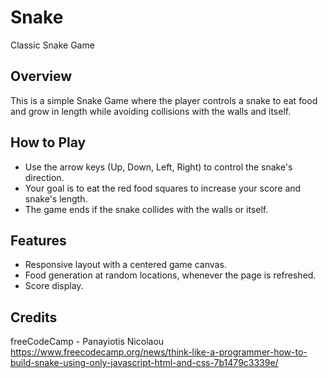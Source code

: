 # Snake

Classic Snake Game

## Overview

This is a simple Snake Game where the player controls a snake to eat food and grow in length while avoiding collisions with the walls and itself.

## How to Play

- Use the arrow keys (Up, Down, Left, Right) to control the snake's direction.
- Your goal is to eat the red food squares to increase your score and snake's length.
- The game ends if the snake collides with the walls or itself.

## Features

- Responsive layout with a centered game canvas.
- Food generation at random locations, whenever the page is refreshed.
- Score display.

## Credits
freeCodeCamp - Panayiotis Nicolaou
https://www.freecodecamp.org/news/think-like-a-programmer-how-to-build-snake-using-only-javascript-html-and-css-7b1479c3339e/

